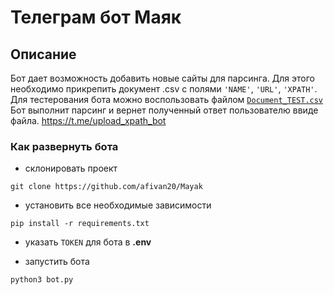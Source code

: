 # Телеграм бот Маяк

## Описание 
Бот дает возможность добавить новые сайты для парсинга. Для этого необходимо прикрепить документ .csv с полями `'NAME'`, `'URL'`, `'XPATH'`. Для тестерования бота можно воспользовать файлом [`Document_TEST.csv`](https://github.com/afivan20/Mayak/blob/main/Document_TEST.csv)
Бот выполнит парсинг и вернет полученный ответ пользователю ввиде файла.
https://t.me/upload_xpath_bot

### Как развернуть бота

- склонировать проект
```
git clone https://github.com/afivan20/Mayak
```

- установить все необходимые зависимости
```
pip install -r requirements.txt
```

- указать `TOKEN` для бота в <b>.env</b>

- запустить бота
```
python3 bot.py
```




